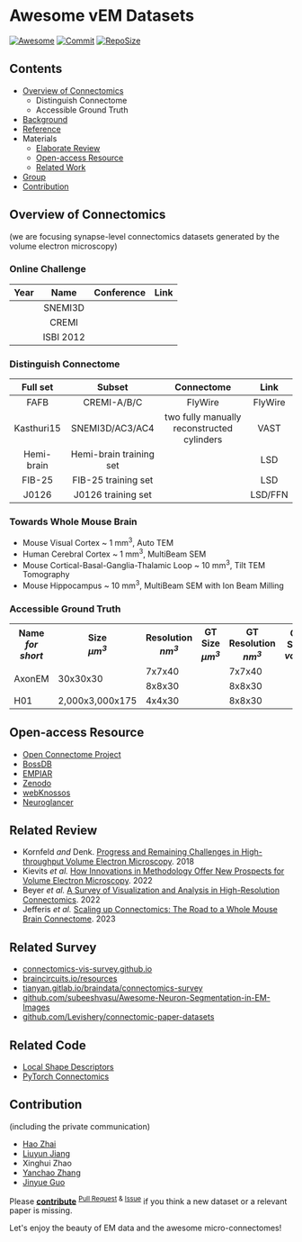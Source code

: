 # Awesome vEM Datasets

[![Awesome](https://awesome.re/badge.svg)](https://github.com/topics/awesome)
[![Commit](https://img.shields.io/github/last-commit/JackieZhai/awesome-em-datasets)](https://github.com/JackieZhai/awesome-em-datasets/commits)
[![RepoSize](https://img.shields.io/github/repo-size/JackieZhai/awesome-em-datasets)](https://github.com/JackieZhai/awesome-em-datasets/archive/refs/heads/master.zip)


## Contents

* [Overview of Connectomics](https://github.com/JackieZhai/awesome-em-datasets#overview)
    * Distinguish Connectome
    * Accessible Ground Truth
* [Background](https://github.com/JackieZhai/awesome-em-datasets/blob/master/BACKGROUND.md)
* [Reference](https://github.com/JackieZhai/awesome-em-datasets/blob/master/REFERENCE.md)
* Materials
    * [Elaborate Review](https://github.com/JackieZhai/awesome-em-datasets#elaborate-review)
    * [Open-access Resource](https://github.com/JackieZhai/awesome-em-datasets#open-access-resource)
    * [Related Work](https://github.com/JackieZhai/awesome-em-datasets#related-work)
* [Group](https://github.com/JackieZhai/awesome-em-datasets#group)
* [Contribution](https://github.com/JackieZhai/awesome-em-datasets#contribution)


## Overview of Connectomics

(we are focusing synapse-level connectomics datasets generated by the volume electron microscopy)

### Online Challenge

| **Year** | **Name**  | **Conference** | **Link** |
|:--------:|:---------:|:--------------:|:--------:|
|          | SNEMI3D   |                |          |
|          | CREMI     |                |          |
|          | ISBI 2012 |                |          |


### Distinguish Connectome

| **Full set** | **Subset**              | **Connectome**                             | **Link** |
|:------------:|:-----------------------:|:------------------------------------------:|:--------:|
| FAFB         | CREMI-A/B/C             | FlyWire                                    | FlyWire  |
| Kasthuri15   | SNEMI3D/AC3/AC4         | two fully manually reconstructed cylinders | VAST     |
| Hemi-brain   | Hemi-brain training set |                                            | LSD      |
| FIB-25       | FIB-25 training set     |                                            | LSD      |
| J0126        | J0126 training set      |                                            | LSD/FFN  |


### Towards Whole Mouse Brain

* Mouse Visual Cortex ~ 1 mm<sup>3</sup>, Auto TEM
* Human Cerebral Cortex ~ 1 mm<sup>3</sup>, MultiBeam SEM
* Mouse Cortical-Basal-Ganglia-Thalamic Loop ~ 10 mm<sup>3</sup>, Tilt TEM Tomography
* Mouse Hippocampus ~ 10 mm<sup>3</sup>, MultiBeam SEM with Ion Beam Milling


### Accessible Ground Truth

<table>
    <tr>
        <th>Name<br><i>for short</i></th>
        <th>Size<br><i>μm<sup>3</sup></i></th>
        <th>Resolution<br><i>nm<sup>3</sup></i></th>
        <th>GT Size<br><i>μm<sup>3</sup></i></th>
        <th>GT Resolution<br><i>nm<sup>3</sup></i></th>
        <th>GT Size<br><i>voxel</i></th>
        <th>Link</th>
        <th>&nbsp;&nbsp;&nbsp;&nbsp;&nbsp;&nbsp;&nbsp;&nbsp;&nbsp;&nbsp;&nbsp;&nbsp;&nbsp;&nbsp;&nbsp;&nbsp;&nbsp;&nbsp;Note&nbsp;&nbsp;&nbsp;&nbsp;&nbsp;&nbsp;&nbsp;&nbsp;&nbsp;&nbsp;&nbsp;&nbsp;&nbsp;&nbsp;&nbsp;&nbsp;&nbsp;&nbsp;</th>
    </tr>
    <tr>
        <td rowspan="2">AxonEM</td>
        <td rowspan="2">30x30x30</td>
        <td>7x7x40</td>
        <td rowspan="2"></td>
        <td>7x7x40</td>
        <td rowspan="2"></td>
        <td rowspan="2"><a href="https://axonem.grand-challenge.org/">grand-challenge</a></td>
        <td rowspan="2">subsets of MICrONS and H01</td>
    </tr>
    <tr>
        <td>8x8x30</td>
        <td>8x8x30</td>
    </tr>
    <tr>
        <td>H01</td>
        <td>2,000x3,000x175</td>
        <td>4x4x30</td>
        <td></td>
        <td>8x8x30</td>
        <td></td>
        <td><a href="https://h01-release.storage.googleapis.com/landing.html">google</a></td>
        <td></td>
    </tr>
</table>


## Open-access Resource

* [Open Connectome Project](https://neurodata.io/project/ocp/)
* [BossDB](https://bossdb.org/projects)
* [EMPIAR](https://www.ebi.ac.uk/empiar/)
* [Zenodo](https://zenodo.org/)
* [webKnossos](https://webknossos.org/publications)
* [Neuroglancer](https://github.com/google/neuroglancer)


## Related Review

* Kornfeld <i>and</i> Denk. [Progress and Remaining Challenges in High-throughput Volume Electron Microscopy](https://doi.org/10.1016/j.conb.2018.04.030). 2018
* Kievits <i>et al.</i> [How Innovations in Methodology Offer New Prospects for Volume Electron Microscopy](https://doi.org/10.1111/jmi.13134). 2022
* Beyer <i>et al.</i> [A Survey of Visualization and Analysis in High-Resolution Connectomics](https://doi.org/10.1111/cgf.14574). 2022
* Jefferis <i>et al.</i> [Scaling up Connectomics: The Road to a Whole Mouse Brain Connectome](https://wellcome.org/reports/scaling-connectomics). 2023


## Related Survey

* [connectomics-vis-survey.github.io](https://connectomics-vis-survey.github.io/)
* [braincircuits.io/resources](https://braincircuits.io/resources)
* [tianyan.gitlab.io/braindata/connectomics-survey](https://tianyan.gitlab.io/braindata/connectomics-survey/)
* [github.com/subeeshvasu/Awesome-Neuron-Segmentation-in-EM-Images](https://github.com/subeeshvasu/Awesome-Neuron-Segmentation-in-EM-Images)
* [github.com/Levishery/connectomic-paper-datasets](https://github.com/Levishery/connectomic-paper-datasets)


## Related Code

* [Local Shape Descriptors](https://github.com/funkelab/lsd)
* [PyTorch Connectomics](https://connectomics.readthedocs.io/en/latest/tutorials/neuron.html)


## Contribution

(including the private communication)
* [Hao Zhai](https://github.com/JackieZhai)
* [Liuyun Jiang](https://github.com/WillieBigHead)
* Xinghui Zhao
* [Yanchao Zhang](https://github.com/Cristand)
* [Jinyue Guo](https://github.com/fenglingbai)

Please [**contribute**](https://github.com/JackieZhai/awesome-em-datasets/blob/master/CONTRIBUTING.md) <sup>[Pull Request](https://github.com/JackieZhai/awesome-em-datasets/pulls) & [Issue](https://github.com/JackieZhai/awesome-em-datasets/issues)</sup> if you think a new dataset or a relevant paper is missing.

Let's enjoy the beauty of EM data and the awesome micro-connectomes!
